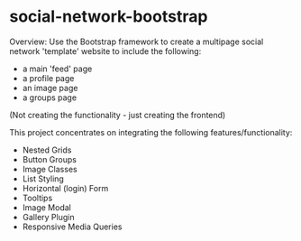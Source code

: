 # social-network-bootstrap

Overview:
Use the Bootstrap framework to create a multipage social network 'template' website to include the following: 
- a main 'feed' page
- a profile page
- an image page 
- a groups page

(Not creating the functionality - just creating the frontend)

This project concentrates on integrating the following features/functionality:
- Nested Grids
- Button Groups
- Image Classes
- List Styling
- Horizontal (login) Form
- Tooltips
- Image Modal
- Gallery Plugin 
- Responsive Media Queries 
